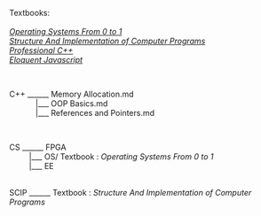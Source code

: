 Textbooks:     
&nbsp;    
[_Operating Systems From 0 to 1_](https://github.com/GandalfTea/Notebooks/tree/master/CS/OS/Operating%20Systems%20From%200%20to%201)    
[_Structure And Implementation of Computer Programs_](https://github.com/GandalfTea/Notebooks/tree/master/SICP)     
[_Professional C++_](https://github.com/GandalfTea/Notebooks/tree/master/ProfC%2B%2B%20.%20textbook)    
[_Eloquent Javascript_](https://github.com/GandalfTea/Notebooks/tree/master/JavaScript/Eloquent%20Javascript)        

&nbsp;
&nbsp;

C++ ______ Memory Allocation.md  
&nbsp;&nbsp;&nbsp;&nbsp;&nbsp;&nbsp;&nbsp;&nbsp;&nbsp;&nbsp;&nbsp;&nbsp;|___ OOP Basics.md  
&nbsp;&nbsp;&nbsp;&nbsp;&nbsp;&nbsp;&nbsp;&nbsp;&nbsp;&nbsp;&nbsp;&nbsp;|___ References and Pointers.md  
      
&nbsp;

CS  ______ FPGA  
&nbsp;&nbsp;&nbsp;&nbsp;&nbsp;&nbsp;&nbsp;&nbsp;&nbsp;|___ OS/ Textbook : _Operating Systems From 0 to 1_    
&nbsp;&nbsp;&nbsp;&nbsp;&nbsp;&nbsp;&nbsp;&nbsp;&nbsp;|___ EE  
&nbsp;

SCIP ______ Textbook : _Structure And Implementation of Computer Programs_
